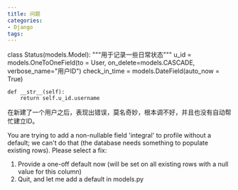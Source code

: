```yaml
---
title: 问题
categories:
- Django
tags:
---
```



class Status(models.Model):
    """用于记录一些日常状态"""
    u_id = models.OneToOneField(to = User, on_delete=models.CASCADE, verbose_name="用户ID")
    check_in_time = models.DateField(auto_now = True)

    def __str__(self):
        return self.u_id.username

在新建了一个用户之后，表现出错误，莫名奇妙，根本调不好，并且也没有自动帮忙建立ID。

You are trying to add a non-nullable field 'integral' to profile without a default; we can't do that (the database needs something to populate existing rows).
Please select a fix:
 1) Provide a one-off default now (will be set on all existing rows with a null value for this column)
 2) Quit, and let me add a default in models.py